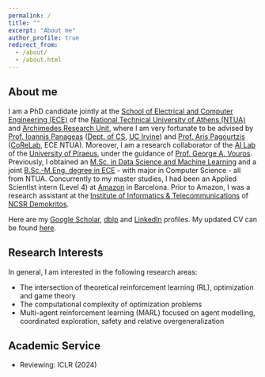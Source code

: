 ```yaml
---
permalink: /
title: ""
excerpt: "About me"
author_profile: true
redirect_from: 
  - /about/
  - /about.html
---
```

## About me

I am a PhD candidate jointly at the [School of Electrical and Computer Engineering (ECE)](https://www.ece.ntua.gr/en) of the [National Technical University of Athens (NTUA)](https://www.ntua.gr/en/) and [Archimedes Research Unit](https://archimedesai.gr/en/), where I am very fortunate to be advised by [Prof. Ioannis Panageas](https://panageas.github.io/) ([Dept. of CS](https://cs.ics.uci.edu/), [UC Irvine](https://uci.edu/)) and [Prof. Aris Pagourtzis](https://www.ece.ntua.gr/en/staff/79) ([CoReLab](https://corelab.ntua.gr/index.html), ECE NTUA). Moreover, I am a research collaborator of the [AI Lab](http://datacron1.ds.unipi.gr:9083/ai-lab/) of the [University of Piraeus](https://www.unipi.gr/unipi/en/), under the guidance of [Prof. George A. Vouros](http://datacron1.ds.unipi.gr:9083/ai-lab/george-vouros/). Previously, I obtained an [M.Sc. in Data Science and Machine Learning](https://dsml.ece.ntua.gr/en) and a joint [B.Sc.-M.Eng. degree in ECE](https://www.ece.ntua.gr/en/undergraduate/info) - with major in Computer Science - all from NTUA. Concurrently to my master studies, I had been an Applied Scientist intern (Level 4) at [Amazon](https://www.amazon.science/) in Barcelona. Prior to Amazon, I was a research assistant at the [Institute of Informatics & Telecommunications](https://www.iit.demokritos.gr/el/about-the-institute/) of [NCSR Demokritos](https://www.demokritos.gr/).

Here are my [Google Scholar](https://scholar.google.nl/citations?hl=en&user=nBFso2IAAAAJ), [dblp](https://dblp.org/pid/309/6039.html) and [LinkedIn](https://www.linkedin.com/in/andreas-kontogiannis-2405a3176/) profiles. My updated CV can be found [here](https://github.com/ddaedalus/ddaedalus.github.io/blob/master/files/cv_kontogiannis_andreas_.pdf).

## Research Interests

In general, I am interested in the following research areas: 
* The intersection of theoretical reinforcement learning (RL), optimization and game theory
* The computational complexity of optimization problems
* Multi-agent reinforcement learning (MARL) focused on agent modelling, coordinated exploration, safety and relative overgeneralization

## Academic Service
* Reviewing: ICLR (2024)


